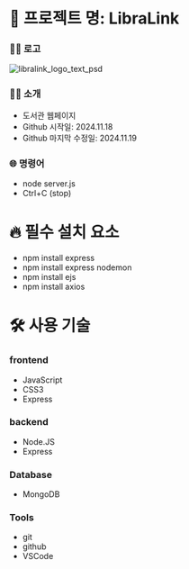 # 🏫 프로젝트 명: LibraLink
### 🫸🏻 로고
![libralink_logo_text_psd](https://github.com/user-attachments/assets/45a262fa-c0fe-4ffb-8049-2714c8823bf6)
### 🙌🏻 소개
- 도서관 웹페이지
- Github 시작일: 2024.11.18
- Github 마지막 수정일: 2024.11.19
### 🌐 명령어
- node server.js
- Ctrl+C (stop)


# 🔥 필수 설치 요소
- npm install express
- npm install express nodemon
- npm install ejs
- npm install axios


# 🛠 사용 기술
### frontend
- JavaScript
- CSS3
- Express
### backend
- Node.JS
- Express
### Database
- MongoDB
### Tools
- git
- github
- VSCode
